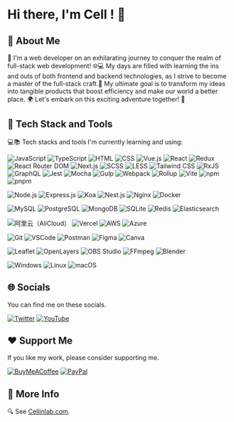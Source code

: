 # Hi there, I'm Cell ! 👋

## 🧑 About Me

👋 I'm a web developer on an exhilarating journey to conquer the realm of full-stack web development! 🌐💻 My days are filled with learning the ins and outs of both frontend and backend technologies, as I strive to become a master of the full-stack craft.🌱 My ultimate goal is to transform my ideas into tangible products that boost efficiency and make our world a better place. 🌍 Let's embark on this exciting adventure together! 🚀

## 🚀 Tech Stack and Tools

💻📚 Tech stacks and tools I'm currently learning and using:

<p>
<img src="https://img.shields.io/badge/JavaScript-F7DF1E?logo=javascript&logoColor=white&style=flat" alt="JavaScript" />
<img src="https://img.shields.io/badge/TypeScript-3178C6?logo=typescript&logoColor=white&style=flat" alt="TypeScript" />
<img src="https://img.shields.io/badge/HTML-E34F26?logo=html5&logoColor=white&style=flat" alt="HTML" />
<img src="https://img.shields.io/badge/CSS-1572B6?logo=css3&logoColor=white&style=flat" alt="CSS" />
<img src="https://img.shields.io/badge/Vue.js-4FC08D?logo=vue.js&logoColor=white&style=flat" alt="Vue.js" />
<img src="https://img.shields.io/badge/React-61DAFB?logo=react&logoColor=white&style=flat" alt="React" />
<img src="https://img.shields.io/badge/Redux-764ABC?logo=redux&logoColor=white&style=flat" alt="Redux" />
<img src="https://img.shields.io/badge/React_Router_DOM-CA4245?logo=react-router&logoColor=white&style=flat" alt="React Router DOM" />
<img src="https://img.shields.io/badge/Next.js-000000?logo=next.js&logoColor=white&style=flat" alt="Next.js" />
<img src="https://img.shields.io/badge/SCSS-CC6699?logo=sass&logoColor=white&style=flat" alt="SCSS" />
<img src="https://img.shields.io/badge/LESS-1D365D?logo=less&logoColor=white&style=flat" alt="LESS" />
<img src="https://img.shields.io/badge/Tailwind_CSS-38B2AC?logo=tailwind-css&logoColor=white&style=flat" alt="Tailwind CSS" />
<img src="https://img.shields.io/badge/RxJS-B7178C?logo=reactivex&logoColor=white&style=flat" alt="RxJS" />
<img src="https://img.shields.io/badge/GraphQL-E10098?logo=graphql&logoColor=white&style=flat" alt="GraphQL" />
<img src="https://img.shields.io/badge/Jest-C21325?logo=jest&logoColor=white&style=flat" alt="Jest" />
<img src="https://img.shields.io/badge/Mocha-8D6748?logo=mocha&logoColor=white&style=flat" alt="Mocha" />
<img src="https://img.shields.io/badge/Gulp-CF4647?logo=gulp&logoColor=white&style=flat" alt="Gulp" />
<img src="https://img.shields.io/badge/Webpack-8DD6F9?logo=webpack&logoColor=white&style=flat" alt="Webpack" />
<img src="https://img.shields.io/badge/Rollup-EC4A3F?logo=rollup.js&logoColor=white&style=flat" alt="Rollup" />
<img src="https://img.shields.io/badge/Vite-646CFF?logo=vite&logoColor=white&style=flat" alt="Vite" />
<img src="https://img.shields.io/badge/npm-CB3837?logo=npm&logoColor=white&style=flat" alt="npm" />
<img src="https://img.shields.io/badge/pnpm-F69220?logo=pnpm&logoColor=white&style=flat" alt="pnpm" />
</p>
<p>
<img src="https://img.shields.io/badge/Node.js-339933?logo=node.js&logoColor=white&style=flat" alt="Node.js" />
<img src="https://img.shields.io/badge/Express.js-000000?logo=express&logoColor=white&style=flat" alt="Express.js" />
<img src="https://img.shields.io/badge/Koa-33333D?logo=koa&logoColor=white&style=flat" alt="Koa" />
<img src="https://img.shields.io/badge/Nest.js-E0234E?logo=nestjs&logoColor=white&style=flat" alt="Nest.js" />
<img src="https://img.shields.io/badge/Nginx-269539?logo=nginx&logoColor=white&style=flat" alt="Nginx" />
<img src="https://img.shields.io/badge/Docker-2496ED?logo=docker&logoColor=white&style=flat" alt="Docker" />
</p>
<P>
<img src="https://img.shields.io/badge/MySQL-4479A1?logo=mysql&logoColor=white&style=flat" alt="MySQL" />
<img src="https://img.shields.io/badge/PostgreSQL-336791?logo=postgresql&logoColor=white&style=flat" alt="PostgreSQL" />
<img src="https://img.shields.io/badge/MongoDB-47A248?logo=mongodb&logoColor=white&style=flat" alt="MongoDB" />
<img src="https://img.shields.io/badge/SQLite-003B57?logo=sqlite&logoColor=white&style=flat" alt="SQLite" />
<img src="https://img.shields.io/badge/Redis-DC382D?logo=redis&logoColor=white&style=flat" alt="Redis" />
<img src="https://img.shields.io/badge/Elasticsearch-005571?logo=elasticsearch&logoColor=white&style=flat" alt="Elasticsearch" />
</P>
<p>
<img src="https://img.shields.io/badge/阿里云（AliCloud）-FF6A00?logo=alibabacloud&logoColor=white&style=flat" alt="阿里云（AliCloud）" />
<img src="https://img.shields.io/badge/Vercel-000000?logo=vercel&logoColor=white&style=flat" alt="Vercel" />
<img src="https://img.shields.io/badge/AWS-232F3E?logo=amazon-aws&logoColor=white&style=flat" alt="AWS" />
<img src="https://img.shields.io/badge/Azure-0089D6?logo=microsoft-azure&logoColor=white&style=flat" alt="Azure" />
</p>

<p>
<img src="https://img.shields.io/badge/Git-F05032?logo=git&logoColor=white&style=flat" alt="Git" />
<img src="https://img.shields.io/badge/VSCode-007ACC?logo=visual-studio-code&logoColor=white&style=flat" alt="VSCode" />
<img src="https://img.shields.io/badge/Postman-FF6C37?logo=postman&logoColor=white&style=flat" alt="Postman" />
<img src="https://img.shields.io/badge/Figma-F24E1E?logo=figma&logoColor=white&style=flat" alt="Figma" />
<img src="https://img.shields.io/badge/Canva-00C4CC?logo=canva&logoColor=white&style=flat" alt="Canva" />
</p>

<p>
<img src="https://img.shields.io/badge/Leaflet-199900?logo=leaflet&logoColor=white&style=flat" alt="Leaflet" />
<img src="https://img.shields.io/badge/OpenLayers-1F6B75?logo=openlayers&logoColor=white&style=flat" alt="OpenLayers" />
<img src="https://img.shields.io/badge/OBS Studio-302E31?logo=obs-studio&logoColor=white&style=flat" alt="OBS Studio" />
<img src="https://img.shields.io/badge/FFmpeg-007808?logo=ffmpeg&logoColor=white&style=flat" alt="FFmpeg" />
<img src="https://img.shields.io/badge/Blender-F5792A?logo=blender&logoColor=white&style=flat" alt="Blender" />
</p>

<p>
<img src="https://img.shields.io/badge/Windows-0078D6?logo=windows&logoColor=white&style=flat" alt="Windows" />
<img src="https://img.shields.io/badge/Linux-FCC624?logo=linux&logoColor=white&style=flat" alt="Linux" />
<img src="https://img.shields.io/badge/macOS-000000?logo=apple&logoColor=white&style=flat" alt="macOS" />
</p>

## 🌐 Socials

You can find me on these socials.

[![Twitter](https://img.shields.io/badge/Twitter-%231DA1F2.svg?logo=Twitter&logoColor=white)](https://twitter.com/cellinlab) [![YouTube](https://img.shields.io/badge/YouTube-%23FF0000.svg?logo=YouTube&logoColor=white)](https://youtube.com/@cellinlab)

## ❤️ Support Me

If you like my work, please consider supporting me.

[![BuyMeACoffee](https://img.shields.io/badge/Buy%20Me%20a%20Coffee-ffdd00?style=for-the-badge&logo=buy-me-a-coffee&logoColor=black)](https://buymeacoffee.com/cellinlab) [![PayPal](https://img.shields.io/badge/PayPal-00457C?style=for-the-badge&logo=paypal&logoColor=white)](https://paypal.me/cellinlab)

## 🔗 More Info

🔍 See [Cellinlab.com](https://www.cellinlab.com).
